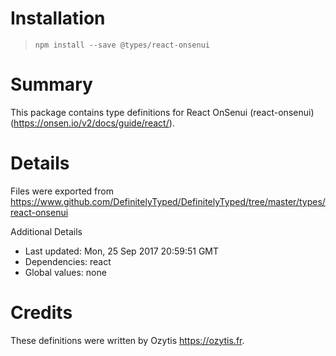 # Installation
> `npm install --save @types/react-onsenui`

# Summary
This package contains type definitions for React OnSenui (react-onsenui) (https://onsen.io/v2/docs/guide/react/).

# Details
Files were exported from https://www.github.com/DefinitelyTyped/DefinitelyTyped/tree/master/types/react-onsenui

Additional Details
 * Last updated: Mon, 25 Sep 2017 20:59:51 GMT
 * Dependencies: react
 * Global values: none

# Credits
These definitions were written by Ozytis <https://ozytis.fr>.
